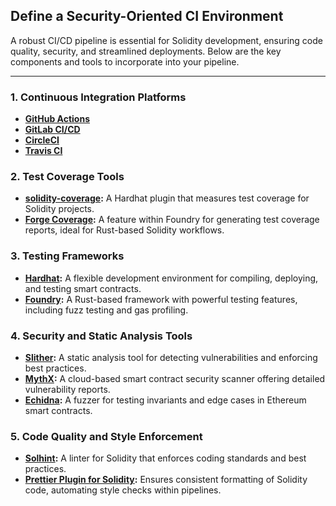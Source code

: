 ## Define a Security-Oriented CI Environment

A robust CI/CD pipeline is essential for Solidity development, ensuring code quality, security, and streamlined deployments. Below are the key components and tools to incorporate into your pipeline.

---

### 1. Continuous Integration Platforms  
- **[GitHub Actions](https://github.com/features/actions)**  
- **[GitLab CI/CD](https://docs.gitlab.com/ee/ci/)**  
- **[CircleCI](https://circleci.com/)**  
- **[Travis CI](https://travis-ci.com/)**  

### 2. Test Coverage Tools  
- **[solidity-coverage](https://github.com/sc-forks/solidity-coverage):** A Hardhat plugin that measures test coverage for Solidity projects.  
- **[Forge Coverage](https://book.getfoundry.sh/):** A feature within Foundry for generating test coverage reports, ideal for Rust-based Solidity workflows.  

### 3. Testing Frameworks  
- **[Hardhat](https://hardhat.org/):** A flexible development environment for compiling, deploying, and testing smart contracts.  
- **[Foundry](https://book.getfoundry.sh/):** A Rust-based framework with powerful testing features, including fuzz testing and gas profiling.

### 4. Security and Static Analysis Tools  
- **[Slither](https://github.com/crytic/slither):** A static analysis tool for detecting vulnerabilities and enforcing best practices.  
- **[MythX](https://mythx.io/):** A cloud-based smart contract security scanner offering detailed vulnerability reports.  
- **[Echidna](https://github.com/crytic/echidna):** A fuzzer for testing invariants and edge cases in Ethereum smart contracts.

### 5. Code Quality and Style Enforcement  
- **[Solhint](https://protofire.github.io/solhint/):** A linter for Solidity that enforces coding standards and best practices.  
- **[Prettier Plugin for Solidity](https://github.com/prettier-solidity/prettier-plugin-solidity):** Ensures consistent formatting of Solidity code, automating style checks within pipelines.
